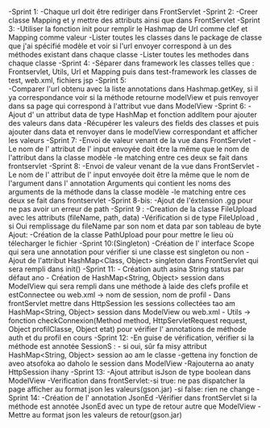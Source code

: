 -Sprint 1:
    -Chaque url doit être rediriger dans FrontServlet
-Sprint 2:
    -Creer classe Mapping et y mettre des attributs ainsi que dans FrontServlet
-Sprint 3:
    -Utiliser la fonction init pour remplir le Hashmap de Url comme clef et Mapping comme valeur
    -Lister toutes les classes dans le package de classe que j'ai spécifié modèle et voir si l'url envoyer correspond à un des méthodes existant dans chaque classe
    -Lister toutes les methodes dans chaque classe
-Sprint 4:
    -Séparer dans framework les classes telles que : Frontservlet, Utils, Url et Mapping puis dans test-framework les classes de test, web.xml, fichiers jsp
-Sprint 5:  
    -Comparer l'url obtenu avec la liste annotations dans Hashmap.getKey, si il ya correspondance voir si la méthode retourne modelView et puis renvoyer dans sa page qui correspond à l'attribut vue dans ModelView
-Sprint 6:
    -Ajout d' un attribut data de type HashMap et fonction addItem pour ajouter des valeurs dans data
    -Récupérer les valeurs des fields des classes et puis ajouter dans data et renvoyer dans le modelView correspondant et afficher les valeurs
-Sprint 7:
    -Envoi de valeur venant de la vue dans FrontServlet
    -Le nom de l' attribut de l' input envoyée doit être la même que le nom de l'attribut dans la classe modèle 
    -le matching entre ces deux se fait dans frontservlet
-Sprint 8:
    -Envoi de valeur venant de la vue dans FrontServlet 
    -Le nom de l' attribut de l' input envoyée doit être la même que le nom de l'argument dans l' annotation Arguments qui contient les noms des arguments de la méthode dans la classe modèle 
    -le matching entre ces deux se fait dans frontservlet
-Sprint 8-bis:
    -Ajout de l'éxtension .gg pour ne pas avoir un erreur de path
-Sprint 9 :
    -Creation de la classe FileUpload avec les attributs (fileName, path, data)
    -Vérification si de type FileUpload , si Oui remplissage du fileName par son nom et data par son tableau de byte
    Ajout:  -Création de la classe PathUpload pour pour mettre le lieu où télecharger le fichier 
-Sprint 10:(Singleton)
    -Création de l' interface Scope qui sera une annotation pour vérifier si une classe est singleton ou non
    -Ajout de l'attribut HashMap<Class, Object> singleton dans FrontServlet qui sera rempli dans init()
-Sprint 11:
    - Création auth asina String status par défaut ano
    - Création de  HashMap<String, Object> session dans ModelView qui sera rempli dans une méthode à laide des clefs profile et estConnectee ou web.xml -> nom de session, nom de profil
    - Dans frontServlet mettre dans HttpSession les sessions collectées tao am  HashMap<String, Object> session dans ModelView ou web.xml
    - Utils -> fonction checkConnexion(Method method, HttpServletRequest request, Object profilClasse, Object etat) pour vérifier l' annotations de méthode auth et du profil en cours
-Sprint 12:
    -En guise de vérification, vérifier si la méthode est annotée SessionS :    - si oui, sûr fa misy attribut HashMap<String, Object> session ao am le classe
                                                                                -gettena iny fonction de aveo atsofoka ao daholo le session dans ModelView
                                                                                -Rajouterna ao anaty HttpSession ihany 
-Sprint 13:
    -Ajout attribut isJson de type boolean dans ModelView
    -Verification dans frontServlet:-si true: ne pas dispatcher la page
                                                afficher au format json les valeurs(gson.jar)
                                    -si false: rien ne change
-Sprint 14:
    -Création de l' annotation JsonEd 
    -Vérifier dans frontServlet si la méthode est annotée JsonEd avec un type de retour autre que ModelView
    -Mettre au format json les valeurs de retour(gson.jar)
